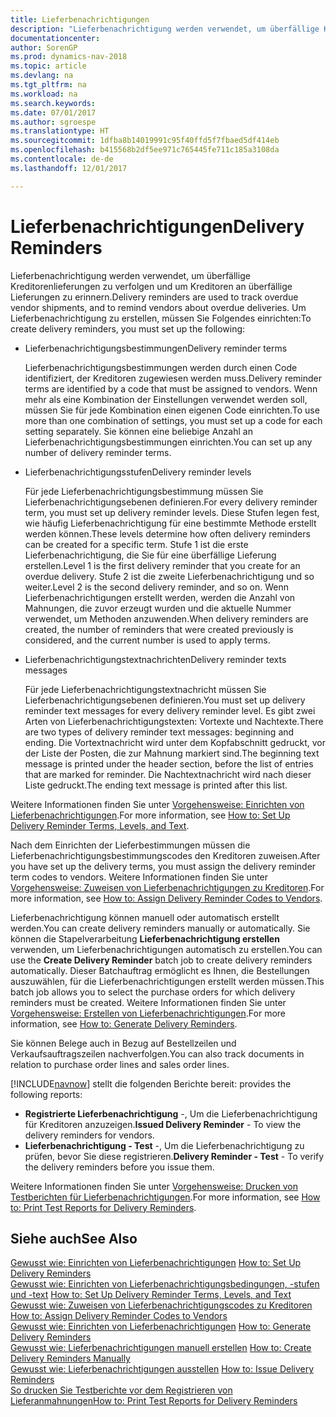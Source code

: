 ```yaml
---
title: Lieferbenachrichtigungen
description: "Lieferbenachrichtigung werden verwendet, um überfällige Kreditorenlieferungen zu verfolgen und um  Kreditoren an überfällige Lieferungen zu erinnern."
documentationcenter: 
author: SorenGP
ms.prod: dynamics-nav-2018
ms.topic: article
ms.devlang: na
ms.tgt_pltfrm: na
ms.workload: na
ms.search.keywords: 
ms.date: 07/01/2017
ms.author: sgroespe
ms.translationtype: HT
ms.sourcegitcommit: 1dfba8b14019991c95f40ffd5f7fbaed5df414eb
ms.openlocfilehash: b415568b2df5ee971c765445fe711c185a3108da
ms.contentlocale: de-de
ms.lasthandoff: 12/01/2017

---
```

# <a name="delivery-reminders"></a><span data-ttu-id="bc5da-103">Lieferbenachrichtigungen</span><span class="sxs-lookup"><span data-stu-id="bc5da-103">Delivery Reminders</span></span>
<span data-ttu-id="bc5da-104">Lieferbenachrichtigung werden verwendet, um überfällige Kreditorenlieferungen zu verfolgen und um  Kreditoren an überfällige Lieferungen zu erinnern.</span><span class="sxs-lookup"><span data-stu-id="bc5da-104">Delivery reminders are used to track overdue vendor shipments, and to remind vendors about overdue deliveries.</span></span> <span data-ttu-id="bc5da-105">Um Lieferbenachrichtigung zu erstellen, müssen Sie Folgendes einrichten:</span><span class="sxs-lookup"><span data-stu-id="bc5da-105">To create delivery reminders, you must set up the following:</span></span>  

- <span data-ttu-id="bc5da-106">Lieferbenachrichtigungsbestimmungen</span><span class="sxs-lookup"><span data-stu-id="bc5da-106">Delivery reminder terms</span></span>  

    <span data-ttu-id="bc5da-107">Lieferbenachrichtigungsbestimmungen werden durch einen Code identifiziert, der Kreditoren zugewiesen werden muss.</span><span class="sxs-lookup"><span data-stu-id="bc5da-107">Delivery reminder terms are identified by a code that must be assigned to vendors.</span></span> <span data-ttu-id="bc5da-108">Wenn mehr als eine Kombination der Einstellungen verwendet werden soll, müssen Sie für jede Kombination einen eigenen Code einrichten.</span><span class="sxs-lookup"><span data-stu-id="bc5da-108">To use more than one combination of settings, you must set up a code for each setting separately.</span></span> <span data-ttu-id="bc5da-109">Sie können eine beliebige Anzahl an Lieferbenachrichtigungsbestimmungen einrichten.</span><span class="sxs-lookup"><span data-stu-id="bc5da-109">You can set up any number of delivery reminder terms.</span></span>  

- <span data-ttu-id="bc5da-110">Lieferbenachrichtigungsstufen</span><span class="sxs-lookup"><span data-stu-id="bc5da-110">Delivery reminder levels</span></span>  

    <span data-ttu-id="bc5da-111">Für jede Lieferbenachrichtigungsbestimmung müssen Sie Lieferbenachrichtigungsebenen definieren.</span><span class="sxs-lookup"><span data-stu-id="bc5da-111">For every delivery reminder term, you must set up delivery reminder levels.</span></span> <span data-ttu-id="bc5da-112">Diese Stufen legen fest, wie häufig Lieferbenachrichtigung für eine bestimmte Methode erstellt werden können.</span><span class="sxs-lookup"><span data-stu-id="bc5da-112">These levels determine how often delivery reminders can be created for a specific term.</span></span> <span data-ttu-id="bc5da-113">Stufe 1 ist die erste Lieferbenachrichtigung, die Sie für eine überfällige Lieferung erstellen.</span><span class="sxs-lookup"><span data-stu-id="bc5da-113">Level 1 is the first delivery reminder that you create for an overdue delivery.</span></span> <span data-ttu-id="bc5da-114">Stufe 2 ist die zweite Lieferbenachrichtigung und so weiter.</span><span class="sxs-lookup"><span data-stu-id="bc5da-114">Level 2 is the second delivery reminder, and so on.</span></span> <span data-ttu-id="bc5da-115">Wenn Lieferbenachrichtigungen erstellt werden, werden die Anzahl von Mahnungen, die zuvor erzeugt wurden und die aktuelle Nummer verwendet, um Methoden anzuwenden.</span><span class="sxs-lookup"><span data-stu-id="bc5da-115">When delivery reminders are created, the number of reminders that were created previously is considered, and the current number is used to apply terms.</span></span>  

- <span data-ttu-id="bc5da-116">Lieferbenachrichtigungstextnachrichten</span><span class="sxs-lookup"><span data-stu-id="bc5da-116">Delivery reminder texts messages</span></span>  

    <span data-ttu-id="bc5da-117">Für jede Lieferbenachrichtigungstextnachricht müssen Sie Lieferbenachrichtigungsebenen definieren.</span><span class="sxs-lookup"><span data-stu-id="bc5da-117">You must set up delivery reminder text messages for every delivery reminder level.</span></span> <span data-ttu-id="bc5da-118">Es gibt zwei Arten von Lieferbenachrichtigungstexten: Vortexte und Nachtexte.</span><span class="sxs-lookup"><span data-stu-id="bc5da-118">There are two types of delivery reminder text messages: beginning and ending.</span></span> <span data-ttu-id="bc5da-119">Die Vortextnachricht wird unter dem Kopfabschnitt gedruckt, vor der Liste der Posten, die zur Mahnung markiert sind.</span><span class="sxs-lookup"><span data-stu-id="bc5da-119">The beginning text message is printed under the header section, before the list of entries that are marked for reminder.</span></span> <span data-ttu-id="bc5da-120">Die Nachtextnachricht wird nach dieser Liste gedruckt.</span><span class="sxs-lookup"><span data-stu-id="bc5da-120">The ending text message is printed after this list.</span></span>  

<span data-ttu-id="bc5da-121">Weitere Informationen finden Sie unter [Vorgehensweise: Einrichten von Lieferbenachrichtigungen](how-to-set-up-delivery-reminder-terms-levels-and-text.md).</span><span class="sxs-lookup"><span data-stu-id="bc5da-121">For more information, see [How to: Set Up Delivery Reminder Terms, Levels, and Text](how-to-set-up-delivery-reminder-terms-levels-and-text.md).</span></span>  

<span data-ttu-id="bc5da-122">Nach dem Einrichten der Lieferbestimmungen müssen die Lieferbenachrichtigungsbestimmungscodes den Kreditoren zuweisen.</span><span class="sxs-lookup"><span data-stu-id="bc5da-122">After you have set up the delivery terms, you must assign the delivery reminder term codes to vendors.</span></span> <span data-ttu-id="bc5da-123">Weitere Informationen finden Sie unter [Vorgehensweise: Zuweisen von Lieferbenachrichtigungen zu Kreditoren](how-to-assign-delivery-reminder-codes-to-vendors.md).</span><span class="sxs-lookup"><span data-stu-id="bc5da-123">For more information, see [How to: Assign Delivery Reminder Codes to Vendors](how-to-assign-delivery-reminder-codes-to-vendors.md).</span></span>  

<span data-ttu-id="bc5da-124">Lieferbenachrichtigung können manuell oder automatisch erstellt werden.</span><span class="sxs-lookup"><span data-stu-id="bc5da-124">You can create delivery reminders manually or automatically.</span></span> <span data-ttu-id="bc5da-125">Sie können die Stapelverarbeitung **Lieferbenachrichtigung erstellen** verwenden, um Lieferbenachrichtigungen automatisch zu erstellen.</span><span class="sxs-lookup"><span data-stu-id="bc5da-125">You can use the **Create Delivery Reminder** batch job to create delivery reminders automatically.</span></span> <span data-ttu-id="bc5da-126">Dieser Batchauftrag ermöglicht es Ihnen, die Bestellungen auszuwählen, für die Lieferbenachrichtigungen erstellt werden müssen.</span><span class="sxs-lookup"><span data-stu-id="bc5da-126">This batch job allows you to select the purchase orders for which delivery reminders must be created.</span></span> <span data-ttu-id="bc5da-127">Weitere Informationen finden Sie unter [Vorgehensweise: Erstellen von Lieferbenachrichtigungen](how-to-issue-delivery-reminders.md).</span><span class="sxs-lookup"><span data-stu-id="bc5da-127">For more information, see [How to: Generate Delivery Reminders](how-to-issue-delivery-reminders.md).</span></span>  

<span data-ttu-id="bc5da-128">Sie können Belege auch in Bezug auf Bestellzeilen und Verkaufsauftragszeilen nachverfolgen.</span><span class="sxs-lookup"><span data-stu-id="bc5da-128">You can also track documents in relation to purchase order lines and sales order lines.</span></span>  

[!INCLUDE[navnow](../../includes/navnow_md.md)]<span data-ttu-id="bc5da-129"> stellt die folgenden Berichte bereit:</span><span class="sxs-lookup"><span data-stu-id="bc5da-129"> provides the following reports:</span></span>  

- <span data-ttu-id="bc5da-130">**Registrierte Lieferbenachrichtigung** -, Um die Lieferbenachrichtigung für Kreditoren anzuzeigen.</span><span class="sxs-lookup"><span data-stu-id="bc5da-130">**Issued Delivery Reminder** - To view the delivery reminders for vendors.</span></span>  
- <span data-ttu-id="bc5da-131">**Lieferbenachrichtigung - Test** -, Um die Lieferbenachrichtigung zu prüfen, bevor Sie diese registrieren.</span><span class="sxs-lookup"><span data-stu-id="bc5da-131">**Delivery Reminder - Test** - To verify the delivery reminders before you issue them.</span></span>  

<span data-ttu-id="bc5da-132">Weitere Informationen finden Sie unter [Vorgehensweise: Drucken von Testberichten für  Lieferbenachrichtigungen](how-to-print-test-reports-for-delivery-reminders.md).</span><span class="sxs-lookup"><span data-stu-id="bc5da-132">For more information, see [How to: Print Test Reports for Delivery Reminders](how-to-print-test-reports-for-delivery-reminders.md).</span></span>  

## <a name="see-also"></a><span data-ttu-id="bc5da-133">Siehe auch</span><span class="sxs-lookup"><span data-stu-id="bc5da-133">See Also</span></span>  
 <span data-ttu-id="bc5da-134">[Gewusst wie: Einrichten von Lieferbenachrichtigungen](how-to-set-up-delivery-reminders.md) </span><span class="sxs-lookup"><span data-stu-id="bc5da-134">[How to: Set Up Delivery Reminders](how-to-set-up-delivery-reminders.md) </span></span>  
 <span data-ttu-id="bc5da-135">[Gewusst wie: Einrichten von Lieferbenachrichtigungsbedingungen, -stufen und -text](how-to-set-up-delivery-reminder-terms-levels-and-text.md) </span><span class="sxs-lookup"><span data-stu-id="bc5da-135">[How to: Set Up Delivery Reminder Terms, Levels, and Text](how-to-set-up-delivery-reminder-terms-levels-and-text.md) </span></span>  
 <span data-ttu-id="bc5da-136">[Gewusst wie: Zuweisen von Lieferbenachrichtigungscodes zu Kreditoren](how-to-assign-delivery-reminder-codes-to-vendors.md) </span><span class="sxs-lookup"><span data-stu-id="bc5da-136">[How to: Assign Delivery Reminder Codes to Vendors](how-to-assign-delivery-reminder-codes-to-vendors.md) </span></span>  
 <span data-ttu-id="bc5da-137">[Gewusst wie: Einrichten von Lieferbenachrichtigungen](how-to-generate-delivery-reminders.md) </span><span class="sxs-lookup"><span data-stu-id="bc5da-137">[How to: Generate Delivery Reminders](how-to-generate-delivery-reminders.md) </span></span>  
 <span data-ttu-id="bc5da-138">[Gewusst wie: Lieferbenachrichtigungen manuell erstellen](how-to-create-delivery-reminders-manually.md) </span><span class="sxs-lookup"><span data-stu-id="bc5da-138">[How to: Create Delivery Reminders Manually](how-to-create-delivery-reminders-manually.md) </span></span>  
 <span data-ttu-id="bc5da-139">[Gewusst wie: Lieferbenachrichtigungen ausstellen](how-to-issue-delivery-reminders.md) </span><span class="sxs-lookup"><span data-stu-id="bc5da-139">[How to: Issue Delivery Reminders](how-to-issue-delivery-reminders.md) </span></span>  
 [<span data-ttu-id="bc5da-140">So drucken Sie Testberichte vor dem Registrieren von Lieferanmahnungen</span><span class="sxs-lookup"><span data-stu-id="bc5da-140">How to: Print Test Reports for Delivery Reminders</span></span>](how-to-print-test-reports-for-delivery-reminders.md)


